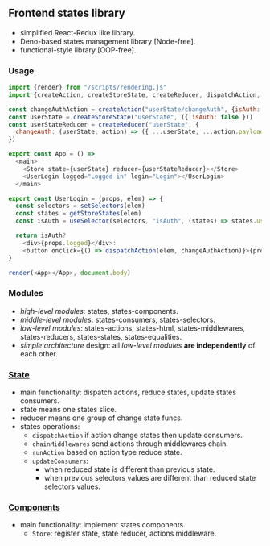 ## Frontend states library
- simplified React-Redux like library.
- Deno-based states management library [Node-free].
- functional-style library [OOP-free].

### Usage
```javascript
import {render} from "/scripts/rendering.js"
import {createAction, createStoreState, createReducer, dispatchAction, getStoreStates, setSelectors, useSelector, Store} from "/scripts/states.js"

const changeAuthAction = createAction("userState/changeAuth", {isAuth: true})
const userState = createStoreState("userState", ({ isAuth: false }))
const userStateReducer = createReducer("userState", {
  changeAuth: (userState, action) => ({ ...userState, ...action.payload })
})

export const App = () =>
  <main>
    <Store state={userState} reducer={userStateReducer}></Store>
    <UserLogin logged="Logged in" login="Login"></UserLogin>
  </main>

export const UserLogin = (props, elem) => {
  const selectors = setSelectors(elem)
  const states = getStoreStates(elem)
  const isAuth = useSelector(selectors, "isAuth", (states) => states.userState.isAuth, states)

  return isAuth?
    <div>{props.logged}</div>:
    <button onclick={() => dispatchAction(elem, changeAuthAction)}>{props.login}</button>
}

render(<App></App>, document.body)
```

### Modules
- *high-level modules*: states, states-components.
- *middle-level modules*: states-consumers, states-selectors.
- *low-level modules*: states-actions, states-html, states-middlewares, states-reducers, states-states, states-equalities.
- *simple architecture* design: all *low-level modules* **are independently** of each other.

### [State](./states/)
- main functionality: dispatch actions, reduce states, update states consumers.
- state means one states slice.
- reducer means one group of change state funcs.
- states operations:
  - `dispatchAction` if action change states then update consumers.
  - `chainMiddlewares` send actions through middlewares chain.
  - `runAction` based on action type reduce state.
  - `updateConsumers`:
    - when reduced state is different than previous state.
    - when previous selectors values are different than reduced state selectors values.


### [Components](./states-components/)
- main functionality: implement states components.
  - `Store`: register state, state reducer, actions middleware.